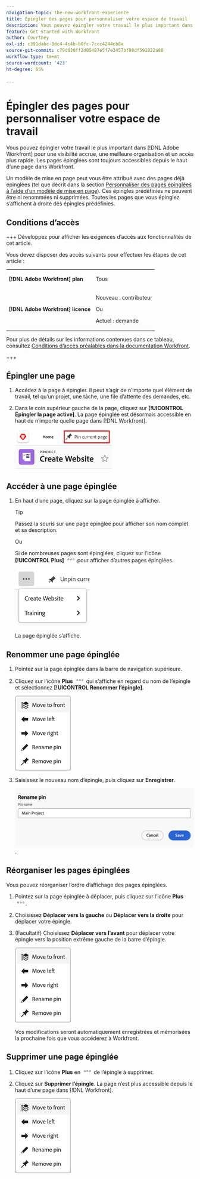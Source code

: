 ```yaml
---
navigation-topic: the-new-workfront-experience
title: Épingler des pages pour personnaliser votre espace de travail
description: Vous pouvez épingler votre travail le plus important dans  [!DNL Adobe Workfront]  pour une visibilité accrue, une meilleure organisation et un accès plus rapide. Les pages épinglées sont toujours accessibles depuis le haut d’une page dans Workfront.
feature: Get Started with Workfront
author: Courtney
exl-id: c391dabc-8dc4-4c4b-b0fc-7ccc4244cb8a
source-git-commit: c79d030ff2d05487e5f7e3457bf98df591822a80
workflow-type: tm+mt
source-wordcount: '423'
ht-degree: 65%

---
```


# Épingler des pages pour personnaliser votre espace de travail

<!-- Audited: 4/2025 -->

Vous pouvez épingler votre travail le plus important dans [!DNL Adobe Workfront] pour une visibilité accrue, une meilleure organisation et un accès plus rapide. Les pages épinglées sont toujours accessibles depuis le haut d’une page dans Workfront.

Un modèle de mise en page peut vous être attribué avec des pages déjà épinglées (tel que décrit dans la section [Personnaliser des pages épinglées à l’aide d’un modèle de mise en page](../../administration-and-setup/customize-workfront/use-layout-templates/customize-pinned-pages.md)). Ces épingles prédéfinies ne peuvent être ni renommées ni supprimées. Toutes les pages que vous épinglez s’affichent à droite des épingles prédéfinies.

## Conditions d’accès

+++ Développez pour afficher les exigences d’accès aux fonctionnalités de cet article.

Vous devez disposer des accès suivants pour effectuer les étapes de cet article :

<table style="table-layout:auto"> 
 <col> 
 </col> 
 <col> 
 </col> 
 <tbody> 
  <tr> 
   <td role="rowheader"><strong>[!DNL Adobe Workfront] plan</strong></td> 
   <td> <p>Tous</p> </td> 
  </tr> 
  <tr> 
   <td role="rowheader"><strong>[!DNL Adobe Workfront] licence</strong></td> 
   <td> <p>Nouveau : contributeur</p> 
   <p>Ou</p>
     <p>Actuel : demande</p>
   </td> 
  </tr> 
 </tbody> 
</table>

Pour plus de détails sur les informations contenues dans ce tableau, consultez [Conditions d’accès préalables dans la documentation Workfront](/help/quicksilver/administration-and-setup/add-users/access-levels-and-object-permissions/access-level-requirements-in-documentation.md).

+++

## Épingler une page

1. Accédez à la page à épingler. Il peut s’agir de n’importe quel élément de travail, tel qu’un projet, une tâche, une file d’attente des demandes, etc.

1. Dans le coin supérieur gauche de la page, cliquez sur **[!UICONTROL Épingler la page active]**. La page épinglée est désormais accessible en haut de n’importe quelle page dans [!DNL Workfront].

   ![Épingler la page active](assets/pin-current-page-button.png)

## Accéder à une page épinglée

1. En haut d’une page, cliquez sur la page épinglée à afficher.

   >[!TIP]
   >
   >Passez la souris sur une page épinglée pour afficher son nom complet et sa description.

   Ou

   Si de nombreuses pages sont épinglées, cliquez sur l’icône **[!UICONTROL Plus]** ![cliquez sur l’icône Plus](assets/more-icon.png) pour afficher d’autres pages épinglées.

   ![Afficher d’autres pages épinglées](assets/display-pinned-pages.png)

   La page épinglée s’affiche.

## Renommer une page épinglée

1. Pointez sur la page épinglée dans la barre de navigation supérieure.
1. Cliquez sur l’icône **Plus** ![Icône Plus](assets/more-icon.png) qui s’affiche en regard du nom de l’épingle et sélectionnez **[!UICONTROL Renommer l’épingle]**.

   ![Renommer l’épingle](assets/pin-menu.png)

1. Saisissez le nouveau nom d’épingle, puis cliquez sur **Enregistrer**.

   ![Cliquez sur la case cochée pour renommer l’épingle](assets/rename-pin-dialog-box.png).


## Réorganiser les pages épinglées

Vous pouvez réorganiser l’ordre d’affichage des pages épinglées.

1. Pointez sur la page épinglée à déplacer, puis cliquez sur l’icône **Plus** ![Icône Plus](assets/more-icon.png).
1. Choisissez **Déplacer vers la gauche** ou **Déplacer vers la droite** pour déplacer votre épingle.
1. (Facultatif) Choisissez **Déplacer vers l’avant** pour déplacer votre épingle vers la position extrême gauche de la barre d’épingle.

   ![déplacer les épingles](assets/pin-menu.png)

   Vos modifications seront automatiquement enregistrées et mémorisées la prochaine fois que vous accéderez à Workfront.

## Supprimer une page épinglée

1. Cliquez sur l’icône **Plus** en ![](assets/more-icon.png) de l’épingle à supprimer.
1. Cliquez sur **Supprimer l’épingle**. La page n’est plus accessible depuis le haut d’une page dans [!DNL Workfront].

   ![Supprimer l’épingle](assets/pin-menu.png)


